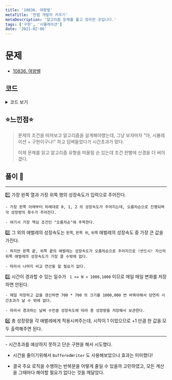 ```yaml
---
title: '10836. 여왕벌'
metaTitle: '만렙 개발자 키우기'
metaDescription: '알고리즘 문제를 풀고 정리한 곳입니다.'
tags: ['구현', '시뮬레이션']
date: '2021-02-06'
---
```


# 문제
- [10836. 여왕별](https://www.acmicpc.net/problem/10836)

## 코드

<details><summary> 코드 보기 </summary>

``` java
import java.io.*;
import java.util.Arrays;
import java.util.StringTokenizer;

public class Q10836 {
    static int m, n, worm[][];
    public static void main(String[] args) throws IOException {
        // init
        BufferedReader br = new BufferedReader(new InputStreamReader(System.in));
        StringTokenizer st = new StringTokenizer(br.readLine());
        m = Integer.parseInt(st.nextToken());
        n = Integer.parseInt(st.nextToken());
        worm = new int[m][m];
        for (int i = 0; i < m; i++) Arrays.fill(worm[i], 1);

        // calc
        int grow[] = new int[3], growAround[][] = new int[m][m];
        for (int i = 0; i < n; i++) {
            st = new StringTokenizer(br.readLine());
            for (int j = 0; j < 3; j++)
                grow[j] = Integer.parseInt(st.nextToken());
            fillGrowAround(growAround, grow);
        }
        solution(growAround);
    }

    private static void solution(int growArround[][]) throws IOException {
        BufferedWriter bw = new BufferedWriter(new OutputStreamWriter(System.out));
        for (int i = 0; i < m; i++) {
            for (int j = 0; j < m; j++) {
                if(i == 0 || j == 0)
                    bw.write((growArround[i][j] + 1) + " ");
                else
                    bw.write((growArround[0][j] + 1) + " ");
            }
            bw.newLine();
        }
        bw.close();
    }

    private static void fillGrowAround(int[][] growAround, int grow[]) {
        int row = m - 1, col = 0;
        for (int growth = 0; growth < 3; growth++) {
            int count = grow[growth], idx = 0;
            if(count == 0) continue;
            for (idx = 0; idx < count && row > 0; idx++)
                growAround[row--][0] += growth;
            for (int i = idx; i < count; i++)
                growAround[0][col++] += growth;
        }
    }
}
```

</details>

## ⭐️느낀점⭐️
> 문제의 조건을 따져보고 알고리즘을 설계해야했는데, 그냥 보자마자 "아, 시뮬레이션 + 구현이구나!" 하고 덤벼들었다가 시간초과가 떴다.
>
> 이제 문제를 읽고 알고리즘 유형을 떠올릴 순 있는데 조건 판별에 신경을 더 써야겠다.

## 풀이 📣
<hr/>

1️⃣ 가장 왼쪽 열과 가장 위쪽 행의 성장속도가 입력으로 주어진다.

    - 가장 왼쪽 아래부터 차례대로 0, 1, 2 의 성장속도가 주어지는데, 오름차순으로 진행되며 각 성장량의 횟수가 주어진다.

    - 여기서 가장 핵심 조건인 "오름차순"에 주목한다.

2️⃣ 그 외의 애벌레의 성장속도는 `왼쪽`, `왼쪽 위`, `위쪽` 애벌레의 성장속도 중 가장 큰 값을 가진다.

    - 하지만 왼쪽 끝, 위쪽 끝의 애벌레는 성장속도가 오름차순으로 주어지므로 !반드시! 자신의 위쪽 애벌레의 성장속도가 가장 클 수밖에 없다.

    - 따라서 나머지 비교 연산을 할 필요가 없다.

3️⃣ 시간이 경과할 수 있는 일수가 ` 1 <= N < 1000,1000` 이므로 매일 매일 변화를 저장하면 안된다.

    - 매일 저장하고 값을 갱신하면 700 * 700 의 크기를 1000,000 번 바꿔야해서 당연히 시간초과가 날 수 밖에 없다.

    - 따라서 경과하는 날짜 수만큼 성장속도에 따라 총 성장량을 저장해서 보관한다.

4️⃣ 총 성장량을 각 애벌레에게 적용시켜주는데, 시작이 1 이었으므로 +1 만큼 한 값을 모두 출력해주면 된다.

<hr/>
- 시간초과를 예상하지 못하고 단순 구현을 해서 시도했다.

- 시간을 줄이기위해서 `BufferedWriter` 도 사용해보았으나 효과는 미미했다!

- 결국 주요 로직을 수행하는 반복문을 어떻게 줄일 수 있을까 고민하였고, 모든 계산을 그때마다 해야할 필요가 없다는 것을 깨달았다.
